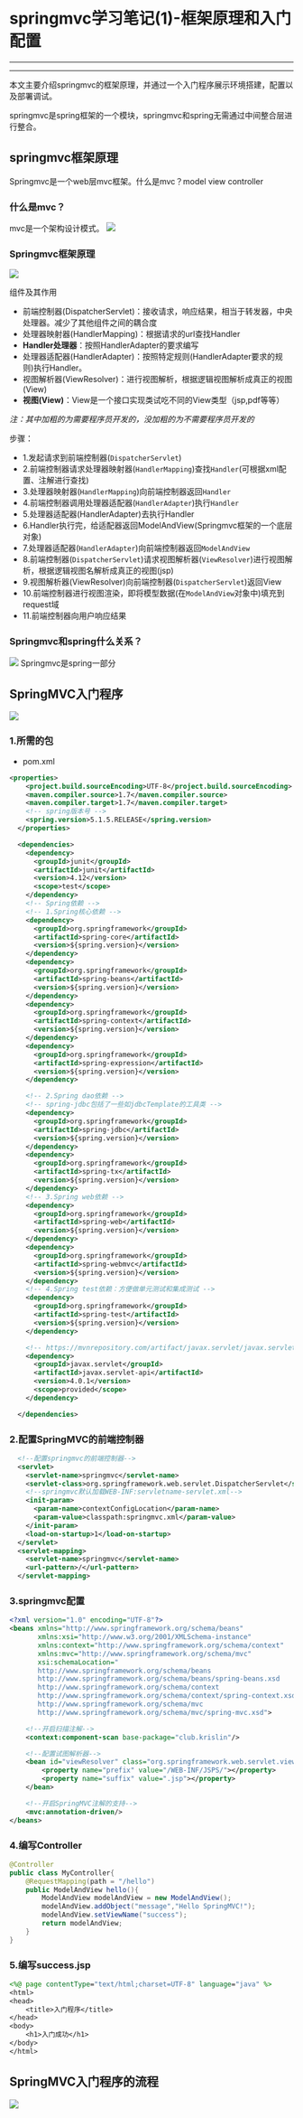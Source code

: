 ﻿# springmvc学习笔记(1)-框架原理和入门配置

---

---

本文主要介绍springmvc的框架原理，并通过一个入门程序展示环境搭建，配置以及部署调试。


springmvc是spring框架的一个模块，springmvc和spring无需通过中间整合层进行整合。


## springmvc框架原理

Springmvc是一个web层mvc框架。什么是mvc？model view controller

### 什么是mvc？
mvc是一个架构设计模式。
![](../../images/SpringMVC/mvc架构模式.jpg)

### Springmvc框架原理
![](../../imaegs/../images/SpringMVC/springmvc框架原理.jpg)

组件及其作用

- 前端控制器(DispatcherServlet)：接收请求，响应结果，相当于转发器，中央处理器。减少了其他组件之间的耦合度
- 处理器映射器(HandlerMapping)：根据请求的url查找Handler
- **Handler处理器**：按照HandlerAdapter的要求编写
- 处理器适配器(HandlerAdapter)：按照特定规则(HandlerAdapter要求的规则)执行Handler。
- 视图解析器(ViewResolver)：进行视图解析，根据逻辑视图解析成真正的视图(View)
- **视图(View)**：View是一个接口实现类试吃不同的View类型（jsp,pdf等等）

*注：其中加粗的为需要程序员开发的，没加粗的为不需要程序员开发的*

步骤：

- 1.发起请求到前端控制器(`DispatcherServlet`)
- 2.前端控制器请求处理器映射器(`HandlerMapping`)查找`Handler`(可根据xml配置、注解进行查找)
- 3.处理器映射器(`HandlerMapping`)向前端控制器返回`Handler`
- 4.前端控制器调用处理器适配器(`HandlerAdapter`)执行`Handler`
- 5.处理器适配器(HandlerAdapter)去执行Handler
- 6.Handler执行完，给适配器返回ModelAndView(Springmvc框架的一个底层对象)
- 7.处理器适配器(`HandlerAdapter`)向前端控制器返回`ModelAndView`
- 8.前端控制器(`DispatcherServlet`)请求视图解析器(`ViewResolver`)进行视图解析，根据逻辑视图名解析成真正的视图(jsp)
- 9.视图解析器(ViewResolver)向前端控制器(`DispatcherServlet`)返回View
- 10.前端控制器进行视图渲染，即将模型数据(在`ModelAndView`对象中)填充到request域
- 11.前端控制器向用户响应结果

### Springmvc和spring什么关系？
![](../../images/SpringMVC/springmvc与spring的关系.jpg)
Springmvc是spring一部分

## SpringMVC入门程序

![](../../images/SpringMVC/springmvc入门程序的项目结构.jpg)

### 1.所需的包
- pom.xml
```xml
<properties>
    <project.build.sourceEncoding>UTF-8</project.build.sourceEncoding>
    <maven.compiler.source>1.7</maven.compiler.source>
    <maven.compiler.target>1.7</maven.compiler.target>
    <!-- spring版本号 -->
    <spring.version>5.1.5.RELEASE</spring.version>
  </properties>

  <dependencies>
    <dependency>
      <groupId>junit</groupId>
      <artifactId>junit</artifactId>
      <version>4.12</version>
      <scope>test</scope>
    </dependency>
    <!-- Spring依赖 -->
    <!-- 1.Spring核心依赖 -->
    <dependency>
      <groupId>org.springframework</groupId>
      <artifactId>spring-core</artifactId>
      <version>${spring.version}</version>
    </dependency>
    <dependency>
      <groupId>org.springframework</groupId>
      <artifactId>spring-beans</artifactId>
      <version>${spring.version}</version>
    </dependency>
    <dependency>
      <groupId>org.springframework</groupId>
      <artifactId>spring-context</artifactId>
      <version>${spring.version}</version>
    </dependency>
    <dependency>
      <groupId>org.springframework</groupId>
      <artifactId>spring-expression</artifactId>
      <version>${spring.version}</version>
    </dependency>

    <!-- 2.Spring dao依赖 -->
    <!-- spring-jdbc包括了一些如jdbcTemplate的工具类 -->
    <dependency>
      <groupId>org.springframework</groupId>
      <artifactId>spring-jdbc</artifactId>
      <version>${spring.version}</version>
    </dependency>
    <dependency>
      <groupId>org.springframework</groupId>
      <artifactId>spring-tx</artifactId>
      <version>${spring.version}</version>
    </dependency>
    <!-- 3.Spring web依赖 -->
    <dependency>
      <groupId>org.springframework</groupId>
      <artifactId>spring-web</artifactId>
      <version>${spring.version}</version>
    </dependency>
    <dependency>
      <groupId>org.springframework</groupId>
      <artifactId>spring-webmvc</artifactId>
      <version>${spring.version}</version>
    </dependency>
    <!-- 4.Spring test依赖：方便做单元测试和集成测试 -->
    <dependency>
      <groupId>org.springframework</groupId>
      <artifactId>spring-test</artifactId>
      <version>${spring.version}</version>
    </dependency>

    <!-- https://mvnrepository.com/artifact/javax.servlet/javax.servlet-api -->
    <dependency>
      <groupId>javax.servlet</groupId>
      <artifactId>javax.servlet-api</artifactId>
      <version>4.0.1</version>
      <scope>provided</scope>
    </dependency>

  </dependencies>
```

### 2.配置SpringMVC的前端控制器
```xml
  <!--配置springmvc的前端控制器-->
  <servlet>
    <servlet-name>springmvc</servlet-name>
    <servlet-class>org.springframework.web.servlet.DispatcherServlet</servlet-class>
    <!--springmvc默认加载WEB-INF:servletname-servlet.xml-->
    <init-param>
      <param-name>contextConfigLocation</param-name>
      <param-value>classpath:springmvc.xml</param-value>
    </init-param>
    <load-on-startup>1</load-on-startup>
  </servlet>
  <servlet-mapping>
    <servlet-name>springmvc</servlet-name>
    <url-pattern>/</url-pattern>
  </servlet-mapping>
```

### 3.springmvc配置
```xml
<?xml version="1.0" encoding="UTF-8"?>
<beans xmlns="http://www.springframework.org/schema/beans"
       xmlns:xsi="http://www.w3.org/2001/XMLSchema-instance"
       xmlns:context="http://www.springframework.org/schema/context"
       xmlns:mvc="http://www.springframework.org/schema/mvc"
       xsi:schemaLocation="
       http://www.springframework.org/schema/beans
       http://www.springframework.org/schema/beans/spring-beans.xsd
       http://www.springframework.org/schema/context
       http://www.springframework.org/schema/context/spring-context.xsd
       http://www.springframework.org/schema/mvc
       http://www.springframework.org/schema/mvc/spring-mvc.xsd">

    <!--开启扫描注解-->
    <context:component-scan base-package="club.krislin"/>

    <!--配置试图解析器-->
    <bean id="viewResolver" class="org.springframework.web.servlet.view.InternalResourceViewResolver">
        <property name="prefix" value="/WEB-INF/JSPS/"></property>
        <property name="suffix" value=".jsp"></property>
    </bean>

    <!--开启SpringMVC注解的支持-->
    <mvc:annotation-driven/>
</beans>
```

### 4.编写Controller
```java
@Controller
public class MyController{
    @RequestMapping(path = "/hello")
    public ModelAndView hello(){
        ModelAndView modelAndView = new ModelAndView();
        modelAndView.addObject("message","Hello SpringMVC!");
        modelAndView.setViewName("success");
        return modelAndView;
    }
}
```

### 5.编写success.jsp
```jsp
<%@ page contentType="text/html;charset=UTF-8" language="java" %>
<html>
<head>
    <title>入门程序</title>
</head>
<body>
    <h1>入门成功</h1>
</body>
</html>
```

## SpringMVC入门程序的流程
![](../../images/SpringMVC/springmvc入门程序的执行流程.jpg)
